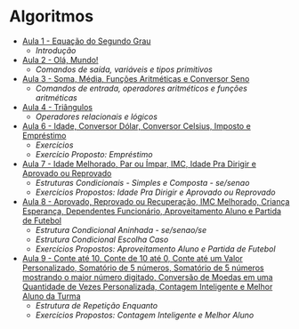 # Algoritmos
* [Aula 1 - Equação do Segundo Grau](./aula1/)
  * *Introdução*
* [Aula 2 - Olá, Mundo!](./aula2/)
  * *Comandos de saída, variáveis e tipos primitivos*
* [Aula 3 - Soma, Média, Funções Aritméticas e Conversor Seno](./aula3/)
  * *Comandos de entrada, operadores aritméticos e funções aritméticas*
* [Aula 4 - Triângulos](./aula4)
  * *Operadores relacionais e lógicos*
* [Aula 6 - Idade, Conversor Dólar, Conversor Celsius, Imposto e Empréstimo](./aula6)
  * *Exercícios*
  * *Exercício Proposto: Empréstimo*
* [Aula 7 - Idade Melhorado, Par ou Ímpar, IMC, Idade Pra Dirigir e Aprovado ou Reprovado](./aula7)
  * *Estruturas Condicionais - Simples e Composta - se/senao*
  * *Exercícios Propostos: Idade Pra Dirigir e Aprovado ou Reprovado*
* [Aula 8 - Aprovado, Reprovado ou Recuperação, IMC Melhorado, Criança Esperança, Dependentes Funcionário, Aproveitamento Aluno e Partida de Futebol](./aula8)
	* *Estrutura Condicional Aninhada - se/senao/se*
	* *Estrutura Condicional Escolha Caso*
	* *Exercícios Propostos: Aproveitamento Aluno e Partida de Futebol*
* [Aula 9 - Conte até 10, Conte de 10 até 0, Conte até um Valor Personalizado, Somatório de 5 números, Somatório de 5 números mostrando o maior número digitado, Conversão de Moedas em uma Quantidade de Vezes Personalizada, Contagem Inteligente e Melhor Aluno da Turma](./aula9)
	* *Estrutura de Repetição Enquanto*
	* *Exercícios Propostos: Contagem Inteligente e Melhor Aluno*